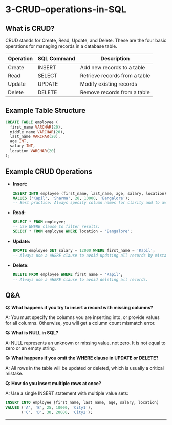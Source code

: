 # 3-CRUD-operations-in-SQL

## What is CRUD?
CRUD stands for Create, Read, Update, and Delete. These are the four basic operations for managing records in a database table.

| Operation | SQL Command | Description                        |
|-----------|-------------|------------------------------------|
| Create    | INSERT      | Add new records to a table         |
| Read      | SELECT      | Retrieve records from a table      |
| Update    | UPDATE      | Modify existing records            |
| Delete    | DELETE      | Remove records from a table        |

## Example Table Structure
```sql
CREATE TABLE employee (
  first_name VARCHAR(20),
  middle_name VARCHAR(20),
  last_name VARCHAR(20),
  age INT,
  salary INT,
  location VARCHAR(20)
);
```


## Example CRUD Operations
- **Insert:**
  ```sql
  INSERT INTO employee (first_name, last_name, age, salary, location)
  VALUES ('Kapil', 'Sharma', 28, 10000, 'Bangalore');
  -- Best practice: Always specify column names for clarity and to avoid errors if table structure changes.
  ```
- **Read:**
  ```sql
  SELECT * FROM employee;
  -- Use WHERE clause to filter results:
  SELECT * FROM employee WHERE location = 'Bangalore';
  ```
- **Update:**
  ```sql
  UPDATE employee SET salary = 12000 WHERE first_name = 'Kapil';
  -- Always use a WHERE clause to avoid updating all records by mistake.
  ```
- **Delete:**
  ```sql
  DELETE FROM employee WHERE first_name = 'Kapil';
  -- Always use a WHERE clause to avoid deleting all records.
  ```


## Q&A
**Q: What happens if you try to insert a record with missing columns?**

A: You must specify the columns you are inserting into, or provide values for all columns. Otherwise, you will get a column count mismatch error.

**Q: What is NULL in SQL?**

A: NULL represents an unknown or missing value, not zero. It is not equal to zero or an empty string.

**Q: What happens if you omit the WHERE clause in UPDATE or DELETE?**

A: All rows in the table will be updated or deleted, which is usually a critical mistake.

**Q: How do you insert multiple rows at once?**

A: Use a single INSERT statement with multiple value sets:
```sql
INSERT INTO employee (first_name, last_name, age, salary, location)
VALUES ('A', 'B', 25, 10000, 'City1'),
       ('C', 'D', 30, 20000, 'City2');
```

---

